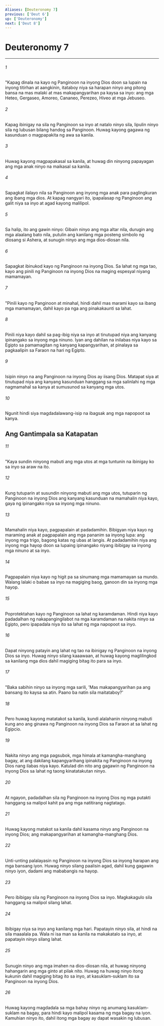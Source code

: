 ```yaml
---
Aliases: [Deuteronomy 7]
previous: ['Deut 6']
up: ['Deuteronomy']
next: ['Deut 8']
---
```

# Deuteronomy 7

***


###### 1 


"Kapag dinala na kayo ng Panginoon na inyong Dios doon sa lupain na inyong titirhan at aangkinin, itataboy niya sa harapan ninyo ang pitong bansa na mas malaki at mas makapangyarihan pa kaysa sa inyo: ang mga Heteo, Gergaseo, Amoreo, Cananeo, Perezeo, Hiveo at mga Jebuseo. 


###### 2 


Kapag ibinigay na sila ng Panginoon sa inyo at natalo ninyo sila, lipulin ninyo sila ng lubusan bilang handog sa Panginoon. Huwag kayong gagawa ng kasunduan o magpapakita ng awa sa kanila. 


###### 3 


Huwag kayong magpapakasal sa kanila, at huwag din ninyong papayagan ang mga anak ninyo na maikasal sa kanila. 


###### 4 


Sapagkat ilalayo nila sa Panginoon ang inyong mga anak para paglingkuran ang ibang mga dios. At kapag nangyari ito, ipapalasap ng Panginoon ang galit niya sa inyo at agad kayong malilipol. 


###### 5 


Sa halip, ito ang gawin ninyo: Gibain ninyo ang mga altar nila, durugin ang mga alaalang bato nila, putulin ang kanilang mga posteng simbolo ng diosang si Ashera, at sunugin ninyo ang mga dios-diosan nila. 


###### 6 


Sapagkat ibinukod kayo ng Panginoon na inyong Dios. Sa lahat ng mga tao, kayo ang pinili ng Panginoon na inyong Dios na maging espesyal niyang mamamayan. 


###### 7 


"Pinili kayo ng Panginoon at minahal, hindi dahil mas marami kayo sa ibang mga mamamayan, dahil kayo pa nga ang pinakakaunti sa lahat. 


###### 8 


Pinili niya kayo dahil sa pag-ibig niya sa inyo at tinutupad niya ang kanyang ipinangako sa inyong mga ninuno. Iyan ang dahilan na inilabas niya kayo sa Egipto sa pamamagitan ng kanyang kapangyarihan, at pinalaya sa pagkaalipin sa Faraon na hari ng Egipto. 


###### 9 


Isipin ninyo na ang Panginoon na inyong Dios ay iisang Dios. Matapat siya at tinutupad niya ang kanyang kasunduan hanggang sa mga salinlahi ng mga nagmamahal sa kanya at sumusunod sa kanyang mga utos. 


###### 10 


Ngunit hindi siya magdadalawang-isip na ibagsak ang mga napopoot sa kanya.

## Ang Gantimpala sa Katapatan 


###### 11 


"Kaya sundin ninyong mabuti ang mga utos at mga tuntunin na ibinigay ko sa inyo sa araw na ito. 


###### 12 


Kung tutuparin at susundin ninyong mabuti ang mga utos, tutuparin ng Panginoon na inyong Dios ang kanyang kasunduan na mamahalin niya kayo, gaya ng ipinangako niya sa inyong mga ninuno. 


###### 13 


Mamahalin niya kayo, pagpapalain at padadamihin. Bibigyan niya kayo ng maraming anak at pagpapalain ang mga pananim sa inyong lupa: ang inyong mga trigo, bagong katas ng ubas at langis. At padadamihin niya ang inyong mga hayop doon sa lupaing ipinangako niyang ibibigay sa inyong mga ninuno at sa inyo. 


###### 14 


Pagpapalain niya kayo ng higit pa sa sinumang mga mamamayan sa mundo. Walang lalaki o babae sa inyo na magiging baog, ganoon din sa inyong mga hayop. 


###### 15 


Poprotektahan kayo ng Panginoon sa lahat ng karamdaman. Hindi niya kayo padadalhan ng nakapangingilabot na mga karamdaman na nakita ninyo sa Egipto, pero ipapadala niya ito sa lahat ng mga napopoot sa inyo. 


###### 16 


Dapat ninyong patayin ang lahat ng tao na ibinigay ng Panginoon na inyong Dios sa inyo. Huwag ninyo silang kaaawaan, at huwag kayong maglilingkod sa kanilang mga dios dahil magiging bitag ito para sa inyo. 


###### 17 


"Baka sabihin ninyo sa inyong mga sarili, 'Mas makapangyarihan pa ang bansang ito kaysa sa atin. Paano ba natin sila maitataboy?' 


###### 18 


Pero huwag kayong matatakot sa kanila, kundi alalahanin ninyong mabuti kung ano ang ginawa ng Panginoon na inyong Dios sa Faraon at sa lahat ng Egipcio. 


###### 19 


Nakita ninyo ang mga pagsubok, mga himala at kamangha-manghang bagay, at ang dakilang kapangyarihang ipinakita ng Panginoon na inyong Dios nang ilabas niya kayo. Katulad din nito ang gagawin ng Panginoon na inyong Dios sa lahat ng taong kinatatakutan ninyo. 


###### 20 


At ngayon, padadalhan sila ng Panginoon na inyong Dios ng mga putakti hanggang sa malipol kahit pa ang mga natitirang nagtatago. 


###### 21 


Huwag kayong matakot sa kanila dahil kasama ninyo ang Panginoon na inyong Dios; ang makapangyarihan at kamangha-manghang Dios. 


###### 22 


Unti-unting palalayasin ng Panginoon na inyong Dios sa inyong harapan ang mga bansang iyon. Huwag ninyo silang paalisin agad, dahil kung gagawin ninyo iyon, dadami ang mababangis na hayop. 


###### 23 


Pero ibibigay sila ng Panginoon na inyong Dios sa inyo. Magkakagulo sila hanggang sa malipol silang lahat. 


###### 24 


Ibibigay niya sa inyo ang kanilang mga hari. Papatayin ninyo sila, at hindi na sila maaalala pa. Wala ni isa man sa kanila na makakatalo sa inyo, at papatayin ninyo silang lahat. 


###### 25 


Sunugin ninyo ang mga imahen na dios-diosan nila, at huwag ninyong hahangarin ang mga ginto at pilak nito. Huwag na huwag ninyo itong kukunin dahil magiging bitag ito sa inyo, at kasuklam-suklam ito sa Panginoon na inyong Dios. 


###### 26 


Huwag kayong magdadala sa mga bahay ninyo ng anumang kasuklam-suklam na bagay, para hindi kayo malipol kasama ng mga bagay na iyon. Kamuhian ninyo ito, dahil itong mga bagay ay dapat wasakin ng lubusan.
